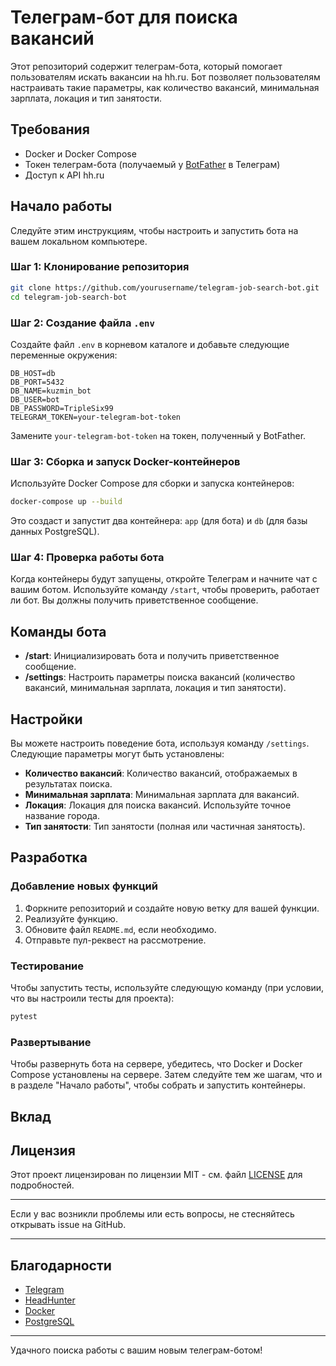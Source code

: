 # Телеграм-бот для поиска вакансий

Этот репозиторий содержит телеграм-бота, который помогает пользователям искать вакансии на hh.ru. Бот позволяет пользователям настраивать такие параметры, как количество вакансий, минимальная зарплата, локация и тип занятости.

## Требования

- Docker и Docker Compose
- Токен телеграм-бота (получаемый у [BotFather](https://core.telegram.org/bots#botfather) в Телеграм)
- Доступ к API hh.ru

## Начало работы

Следуйте этим инструкциям, чтобы настроить и запустить бота на вашем локальном компьютере.

### Шаг 1: Клонирование репозитория

```bash
git clone https://github.com/yourusername/telegram-job-search-bot.git
cd telegram-job-search-bot
```

### Шаг 2: Создание файла `.env`

Создайте файл `.env` в корневом каталоге и добавьте следующие переменные окружения:

```env
DB_HOST=db
DB_PORT=5432
DB_NAME=kuzmin_bot
DB_USER=bot
DB_PASSWORD=TripleSix99
TELEGRAM_TOKEN=your-telegram-bot-token
```

Замените `your-telegram-bot-token` на токен, полученный у BotFather.

### Шаг 3: Сборка и запуск Docker-контейнеров

Используйте Docker Compose для сборки и запуска контейнеров:

```bash
docker-compose up --build
```

Это создаст и запустит два контейнера: `app` (для бота) и `db` (для базы данных PostgreSQL).

### Шаг 4: Проверка работы бота

Когда контейнеры будут запущены, откройте Телеграм и начните чат с вашим ботом. Используйте команду `/start`, чтобы проверить, работает ли бот. Вы должны получить приветственное сообщение.

## Команды бота

- **/start**: Инициализировать бота и получить приветственное сообщение.
- **/settings**: Настроить параметры поиска вакансий (количество вакансий, минимальная зарплата, локация и тип занятости).

## Настройки

Вы можете настроить поведение бота, используя команду `/settings`. Следующие параметры могут быть установлены:

- **Количество вакансий**: Количество вакансий, отображаемых в результатах поиска.
- **Минимальная зарплата**: Минимальная зарплата для вакансий.
- **Локация**: Локация для поиска вакансий. Используйте точное название города.
- **Тип занятости**: Тип занятости (полная или частичная занятость).

## Разработка

### Добавление новых функций

1. Форкните репозиторий и создайте новую ветку для вашей функции.
2. Реализуйте функцию.
3. Обновите файл `README.md`, если необходимо.
4. Отправьте пул-реквест на рассмотрение.

### Тестирование

Чтобы запустить тесты, используйте следующую команду (при условии, что вы настроили тесты для проекта):

```bash
pytest
```

### Развертывание

Чтобы развернуть бота на сервере, убедитесь, что Docker и Docker Compose установлены на сервере. Затем следуйте тем же шагам, что и в разделе "Начало работы", чтобы собрать и запустить контейнеры.

## Вклад



## Лицензия

Этот проект лицензирован по лицензии MIT - см. файл [LICENSE](LICENSE) для подробностей.

---

Если у вас возникли проблемы или есть вопросы, не стесняйтесь открывать issue на GitHub.

---

## Благодарности

- [Telegram](https://core.telegram.org/)
- [HeadHunter](https://hh.ru/)
- [Docker](https://www.docker.com/)
- [PostgreSQL](https://www.postgresql.org/)

---

Удачного поиска работы с вашим новым телеграм-ботом!
